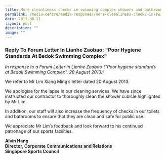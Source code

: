 ```yaml
---
title: More cleanliness checks in swimming complex showers and bathrooms
permalink: /media-centre/media-responses/more-cleanliness-checks-in-swimming-complex-showers-and-bathrooms/
date: 2013-08-21
layout: post
description: ""
image: ""
---
```


### **Reply To Forum Letter In Lianhe Zaobao: "Poor Hygiene Standards At Bedok Swimming Complex"**

*In response to a Forum Letter in Lianhe Zaobao ("Poor hygiene standards at Bedok Swimming Complex", 20 August 2013):*

We refer to Mr Lim Xiang Ming’s letter dated 20 August 2013.   
  
We apologise for the lapse in our cleaning services. We have since instructed our contractor to thoroughly clean the shower cubicle highlighted by Mr Lim.   
  
In addition, our staff will also increase the frequency of checks in our toilets and bathrooms to ensure that they are clean and safe for public use.    
  
We appreciate Mr Lim’s feedback and look forward to his continued patronage of our sports facilities.

**Alvin Hang  
Director, Corporate Communications and Relations  
Singapore Sports Council**